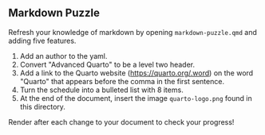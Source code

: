 ## Markdown Puzzle

Refresh your knowledge of markdown by opening `markdown-puzzle.qmd` and adding five features.

1. Add an author to the yaml.
2. Convert "Advanced Quarto" to be a level two header.
3. Add a link to the Quarto website (https://quarto.org/.word) on the word "Quarto" that appears before the comma in the first sentence.
4. Turn the schedule into a bulleted list with 8 items.
5. At the end of the document, insert the image `quarto-logo.png` found in this directory.

Render after each change to your document to check your progress!